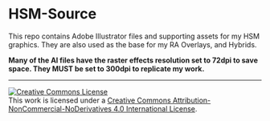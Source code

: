 # HSM-Source

This repo contains Adobe Illustrator files and supporting assets for my HSM graphics. They are also used as the base for my RA Overlays, and Hybrids.

**Many of the AI files have the raster effects resolution set to 72dpi to save space. They MUST be set to 300dpi to replicate my work.**

___

<a rel="license" href="http://creativecommons.org/licenses/by-nc-nd/4.0/"><img alt="Creative Commons License" style="border-width:0" src="https://i.creativecommons.org/l/by-nc-nd/4.0/80x15.png" /></a><br />This work is licensed under a <a rel="license" href="http://creativecommons.org/licenses/by-nc-nd/4.0/">Creative Commons Attribution-NonCommercial-NoDerivatives 4.0 International License</a>.
